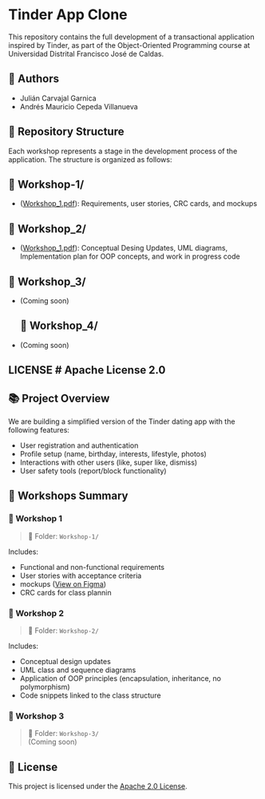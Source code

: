 #  Tinder App Clone

This repository contains the full development of a transactional application inspired by Tinder, as part of the Object-Oriented Programming course at Universidad Distrital Francisco José de Caldas.

## 👥 Authors

- Julián Carvajal Garnica  
- Andrés Mauricio Cepeda Villanueva

## 🧱 Repository Structure

Each workshop represents a stage in the development process of the application. The structure is organized as follows:


## 📁 Workshop-1/ 

- ([Workshop_1.pdf](https://github.com/Foulsito/TinderApp/tree/main/Workshop_1)): Requirements, user stories, CRC cards, and mockups 

## 📁 Workshop_2/ 

- ([Workshop_1.pdf](https://github.com/Foulsito/TinderApp/tree/main/Workshop_2)): Conceptual Desing Updates, UML diagrams, Implementation plan for OOP concepts, and work in progress code 

## 📁 Workshop_3/ 
- (Coming soon)

  ## 📁 Workshop_4/ 
- (Coming soon)

## LICENSE # Apache License 2.0

## 📚 Project Overview

We are building a simplified version of the Tinder dating app with the following features:

- User registration and authentication
- Profile setup (name, birthday, interests, lifestyle, photos)
- Interactions with other users (like, super like, dismiss)
- User safety tools (report/block functionality)

## 🧩 Workshops Summary

### 🔹 Workshop 1 

> 📁 Folder: `Workshop-1/`

Includes:
- Functional and non-functional requirements
- User stories with acceptance criteria
- mockups ([View on Figma](https://www.figma.com/board/fnGljgUhbNpFASJmIpG6rC/Untitled?node-id=0-1&t=pt9D6LsBvTT4PDfy-1)) 
- CRC cards for class plannin

### 🔹 Workshop 2 

> 📁 Folder: `Workshop-2/`

Includes:
- Conceptual design updates
- UML class and sequence diagrams
- Application of OOP principles (encapsulation, inheritance, no polymorphism)
- Code snippets linked to the class structure


### 🔹 Workshop 3 

> 📁 Folder: `Workshop-3/`  
(Coming soon)

## 🔐 License

This project is licensed under the [Apache 2.0 License](https://github.com/Foulsito/TinderApp./blob/main/LICENSE).

